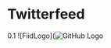 # Twitterfeed
0.1
![FiidLogo](![GitHub Logo](https://www.imageupload.co.uk/images/2015/04/22/screenshot.png)

